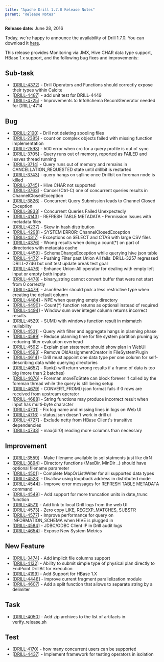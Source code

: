 ```yaml
---
title: "Apache Drill 1.7.0 Release Notes"
parent: "Release Notes"
---
```


**Release date:**  June 28, 2016

Today, we're happy to announce the availability of Drill 1.7.0. You can download it [here](https://drill.apache.org/download/).

This release provides Monitoring via JMX, Hive CHAR data type support, HBase 1.x support, and the following bug fixes and improvements:  
    
<h2>        Sub-task
</h2>
<ul>
<li>[<a href='https://issues.apache.org/jira/browse/DRILL-4372'>DRILL-4372</a>] -         Drill Operators and Functions should correctly expose their types within Calcite
</li>
<li>[<a href='https://issues.apache.org/jira/browse/DRILL-4487'>DRILL-4487</a>] -         add unit test for DRILL-4449
</li>
<li>[<a href='https://issues.apache.org/jira/browse/DRILL-4725'>DRILL-4725</a>] -         Improvements to InfoSchema RecordGenerator needed for DRILL-4714
</li>
</ul>
                            
<h2>        Bug
</h2>
<ul>
<li>[<a href='https://issues.apache.org/jira/browse/DRILL-2100'>DRILL-2100</a>] -         Drill not deleting spooling files
</li>
<li>[<a href='https://issues.apache.org/jira/browse/DRILL-2385'>DRILL-2385</a>] -         count on complex objects failed with missing function implementation
</li>
<li>[<a href='https://issues.apache.org/jira/browse/DRILL-2593'>DRILL-2593</a>] -         500 error when crc for a query profile is out of sync
</li>
<li>[<a href='https://issues.apache.org/jira/browse/DRILL-3705'>DRILL-3705</a>] -         Query runs out of memory, reported as FAILED and leaves thread running 
</li>
<li>[<a href='https://issues.apache.org/jira/browse/DRILL-3714'>DRILL-3714</a>] -         Query runs out of memory and remains in CANCELLATION_REQUESTED state until drillbit is restarted
</li>
<li>[<a href='https://issues.apache.org/jira/browse/DRILL-3743'>DRILL-3743</a>] -         query hangs on sqlline once Drillbit on foreman node is killed
</li>
<li>[<a href='https://issues.apache.org/jira/browse/DRILL-3745'>DRILL-3745</a>] -         Hive CHAR not supported
</li>
<li>[<a href='https://issues.apache.org/jira/browse/DRILL-3763'>DRILL-3763</a>] -         Cancel (Ctrl-C) one of concurrent queries results in ChannelClosedException
</li>
<li>[<a href='https://issues.apache.org/jira/browse/DRILL-3826'>DRILL-3826</a>] -         Concurrent Query Submission leads to Channel Closed Exception
</li>
<li>[<a href='https://issues.apache.org/jira/browse/DRILL-3833'>DRILL-3833</a>] -         Concurrent Queries Failed Unexpectedly
</li>
<li>[<a href='https://issues.apache.org/jira/browse/DRILL-4143'>DRILL-4143</a>] -         REFRESH TABLE METADATA - Permission Issues with metadata files
</li>
<li>[<a href='https://issues.apache.org/jira/browse/DRILL-4237'>DRILL-4237</a>] -         Skew in hash distribution
</li>
<li>[<a href='https://issues.apache.org/jira/browse/DRILL-4298'>DRILL-4298</a>] -         SYSTEM ERROR: ChannelClosedException
</li>
<li>[<a href='https://issues.apache.org/jira/browse/DRILL-4317'>DRILL-4317</a>] -         Exceptions on SELECT and CTAS with large CSV files
</li>
<li>[<a href='https://issues.apache.org/jira/browse/DRILL-4376'>DRILL-4376</a>] -         Wrong results when doing a count(*) on part of directories with metadata cache
</li>
<li>[<a href='https://issues.apache.org/jira/browse/DRILL-4459'>DRILL-4459</a>] -         SchemaChangeException while querying hive json table
</li>
<li>[<a href='https://issues.apache.org/jira/browse/DRILL-4472'>DRILL-4472</a>] -         Pushing Filter past Union All fails: DRILL-3257 regressed DRILL-2746 but unit test update break test goal
</li>
<li>[<a href='https://issues.apache.org/jira/browse/DRILL-4476'>DRILL-4476</a>] -         Enhance Union-All operator for dealing with empty left input or empty both inputs
</li>
<li>[<a href='https://issues.apache.org/jira/browse/DRILL-4478'>DRILL-4478</a>] -         binary_string cannot convert buffer that were not start from 0 correctly
</li>
<li>[<a href='https://issues.apache.org/jira/browse/DRILL-4479'>DRILL-4479</a>] -         JsonReader should pick a less restrictive type when creating the default column
</li>
<li>[<a href='https://issues.apache.org/jira/browse/DRILL-4484'>DRILL-4484</a>] -         NPE when querying  empty directory 
</li>
<li>[<a href='https://issues.apache.org/jira/browse/DRILL-4490'>DRILL-4490</a>] -         Count(*) function returns as optional instead of required
</li>
<li>[<a href='https://issues.apache.org/jira/browse/DRILL-4494'>DRILL-4494</a>] -         Window sum over integer column returns incorrect results.
</li>
<li>[<a href='https://issues.apache.org/jira/browse/DRILL-4529'>DRILL-4529</a>] -         SUM() with windows function result in mismatch nullability
</li>
<li>[<a href='https://issues.apache.org/jira/browse/DRILL-4531'>DRILL-4531</a>] -         Query with filter and aggregate hangs in planning phase
</li>
<li>[<a href='https://issues.apache.org/jira/browse/DRILL-4589'>DRILL-4589</a>] -         Reduce planning time for file system partition pruning by reducing filter evaluation overhead
</li>
<li>[<a href='https://issues.apache.org/jira/browse/DRILL-4592'>DRILL-4592</a>] -         Explain plan statement should show plan in WebUi
</li>
<li>[<a href='https://issues.apache.org/jira/browse/DRILL-4593'>DRILL-4593</a>] -         Remove OldAssignmentCreator in FileSystemPlugin
</li>
<li>[<a href='https://issues.apache.org/jira/browse/DRILL-4614'>DRILL-4614</a>] -         Drill must appoint one data type per one column for self-describing data while querying directories 
</li>
<li>[<a href='https://issues.apache.org/jira/browse/DRILL-4657'>DRILL-4657</a>] -         Rank() will return wrong results if a frame of data is too big (more than 2 batches)
</li>
<li>[<a href='https://issues.apache.org/jira/browse/DRILL-4676'>DRILL-4676</a>] -         Foreman.moveToState can block forever if called by the foreman thread while the query is still being setup
</li>
<li>[<a href='https://issues.apache.org/jira/browse/DRILL-4679'>DRILL-4679</a>] -         CONVERT_FROM()  json format fails if 0 rows are received from upstream operator
</li>
<li>[<a href='https://issues.apache.org/jira/browse/DRILL-4688'>DRILL-4688</a>] -         String functions may produce incorrect result when input has multi-byte character
</li>
<li>[<a href='https://issues.apache.org/jira/browse/DRILL-4701'>DRILL-4701</a>] -         Fix log name and missing lines in logs on Web UI
</li>
<li>[<a href='https://issues.apache.org/jira/browse/DRILL-4716'>DRILL-4716</a>] -         status.json doesn&#39;t work in drill ui
</li>
<li>[<a href='https://issues.apache.org/jira/browse/DRILL-4727'>DRILL-4727</a>] -         Exclude netty from HBase Client&#39;s transitive dependencies
</li>
<li>[<a href='https://issues.apache.org/jira/browse/DRILL-4733'>DRILL-4733</a>] -         max(dir0) reading more columns than necessary
</li>
</ul>
                        
<h2>        Improvement
</h2>
<ul>
<li>[<a href='https://issues.apache.org/jira/browse/DRILL-3559'>DRILL-3559</a>] -         Make filename available to sql statments just like dirN
</li>
<li>[<a href='https://issues.apache.org/jira/browse/DRILL-3894'>DRILL-3894</a>] -         Directory functions (MaxDir, MinDir ..) should have optional filename parameter
</li>
<li>[<a href='https://issues.apache.org/jira/browse/DRILL-4501'>DRILL-4501</a>] -         Complete MapOrListWriter for all supported data types
</li>
<li>[<a href='https://issues.apache.org/jira/browse/DRILL-4523'>DRILL-4523</a>] -         Disallow using loopback address in distributed mode
</li>
<li>[<a href='https://issues.apache.org/jira/browse/DRILL-4544'>DRILL-4544</a>] -         Improve error messages for REFRESH TABLE METADATA command
</li>
<li>[<a href='https://issues.apache.org/jira/browse/DRILL-4549'>DRILL-4549</a>] -         Add support for more truncation units in date_trunc function
</li>
<li>[<a href='https://issues.apache.org/jira/browse/DRILL-4571'>DRILL-4571</a>] -         Add link to local Drill logs from the web UI
</li>
<li>[<a href='https://issues.apache.org/jira/browse/DRILL-4573'>DRILL-4573</a>] -         Zero copy LIKE, REGEXP_MATCHES, SUBSTR
</li>
<li>[<a href='https://issues.apache.org/jira/browse/DRILL-4577'>DRILL-4577</a>] -         Improve performance for query on INFORMATION_SCHEMA when HIVE is plugged in
</li>
<li>[<a href='https://issues.apache.org/jira/browse/DRILL-4584'>DRILL-4584</a>] -         JDBC/ODBC Client IP in Drill audit logs
</li>
<li>[<a href='https://issues.apache.org/jira/browse/DRILL-4654'>DRILL-4654</a>] -         Expose New System Metrics
</li>
</ul>
            
<h2>        New Feature
</h2>
<ul>
<li>[<a href='https://issues.apache.org/jira/browse/DRILL-3474'>DRILL-3474</a>] -         Add implicit file columns support
</li>
<li>[<a href='https://issues.apache.org/jira/browse/DRILL-4132'>DRILL-4132</a>] -         Ability to submit simple type of physical plan directly to EndPoint DrillBit for execution
</li>
<li>[<a href='https://issues.apache.org/jira/browse/DRILL-4199'>DRILL-4199</a>] -         Add Support for HBase 1.X
</li>
<li>[<a href='https://issues.apache.org/jira/browse/DRILL-4446'>DRILL-4446</a>] -         Improve current fragment parallelization module
</li>
<li>[<a href='https://issues.apache.org/jira/browse/DRILL-4607'>DRILL-4607</a>] -         Add a split function that allows to separate string by a delimiter
</li>
</ul>
                                                        
<h2>        Task
</h2>
<ul>
<li>[<a href='https://issues.apache.org/jira/browse/DRILL-4050'>DRILL-4050</a>] -         Add zip archives to the list of artifacts in verify_release.sh
</li>
</ul>
        
<h2>        Test
</h2>
<ul>
<li>[<a href='https://issues.apache.org/jira/browse/DRILL-4170'>DRILL-4170</a>] -         how many concurrent users can be supported
</li>
<li>[<a href='https://issues.apache.org/jira/browse/DRILL-4437'>DRILL-4437</a>] -         Implement framework for testing operators in isolation
</li>
</ul>
        